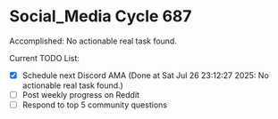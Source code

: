 # Social_Media Cycle 687

Accomplished: No actionable real task found.

Current TODO List:

- [x] Schedule next Discord AMA  (Done at Sat Jul 26 23:12:27 2025: No actionable real task found.)
- [ ] Post weekly progress on Reddit
- [ ] Respond to top 5 community questions